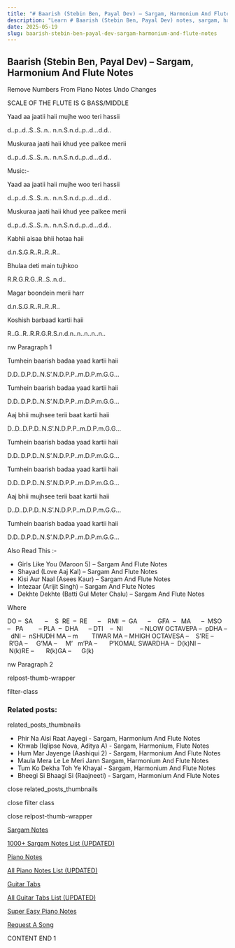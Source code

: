 ```yaml
---
title: "# Baarish (Stebin Ben, Payal Dev) – Sargam, Harmonium And Flute Notes"
description: "Learn # Baarish (Stebin Ben, Payal Dev) notes, sargam, harmonium notations and flute notes. Easy step-by-step tutorial for beginners."
date: 2025-05-19
slug: baarish-stebin-ben-payal-dev-sargam-harmonium-and-flute-notes
---
```


## Baarish (Stebin Ben, Payal Dev) – Sargam, Harmonium And Flute Notes

Remove Numbers From Piano Notes
Undo Changes

SCALE OF THE FLUTE IS G BASS/MIDDLE

Yaad aa jaatii haii mujhe woo teri hassii

d..p..d..S..S..n.. n.n.S.n.d..p..d…d.d..

Muskuraa jaati haii khud yee palkee merii

d..p..d..S..S..n.. n.n.S.n.d..p..d…d.d..

Music:-

Yaad aa jaatii haii mujhe woo teri hassii

d..p..d..S..S..n.. n.n.S.n.d..p..d…d.d..

Muskuraa jaati haii khud yee palkee merii

d..p..d..S..S..n.. n.n.S.n.d..p..d…d.d..

Kabhii aisaa bhii hotaa haii

d.n.S.G.R..R..R..R..

Bhulaa deti main tujhkoo

R.R.G.R.G..R..S..n.d..

Magar boondein merii harr

d.n.S.G.R..R..R..R..

Koshish barbaad kartii haii

R..G..R..R.R.G.R.S.n.d.n..n..n..n..n..

nw Paragraph 1

Tumhein baarish badaa yaad kartii haii

D.D..D.P.D..N.S’.N.D.P.P..m.D.P.m.G.G…

Tumhein baarish badaa yaad kartii haii

D.D..D.P.D..N.S’.N.D.P.P..m.D.P.m.G.G…

Aaj bhii mujhsee terii baat kartii haii

D..D..D.P.D..N.S’.N.D.P.P..m.D.P.m.G.G…

Tumhein baarish badaa yaad kartii haii

D.D..D.P.D..N.S’.N.D.P.P..m.D.P.m.G.G…

Tumhein baarish badaa yaad kartii haii

D.D..D.P.D..N.S’.N.D.P.P..m.D.P.m.G.G…

Aaj bhii mujhsee terii baat kartii haii

D..D..D.P.D..N.S’.N.D.P.P..m.D.P.m.G.G…

Tumhein baarish badaa yaad kartii haii

D.D..D.P.D..N.S’.N.D.P.P..m.D.P.m.G.G…

Also Read This :-

* Girls Like You (Maroon 5) – Sargam And Flute Notes
* Shayad (Love Aaj Kal) – Sargam And Flute Notes
* Kisi Aur Naal (Asees Kaur) – Sargam And Flute Notes
* Intezaar (Arijit Singh) – Sargam And Flute Notes
* Dekhte Dekhte (Batti Gul Meter Chalu) – Sargam And Flute Notes

Where

DO –  SA       –    S  RE  –  RE      –    RMI  –  GA      –    GFA  –   MA      –  MSO  –   PA         – PLA  –  DHA      – DTI    –  NI          – NLOW OCTAVEPA –  pDHA –  dNI –  nSHUDH MA – m        TIWAR MA – MHIGH OCTAVESA –    S’RE –     R’GA –     G’MA –     M’   m’PA –       P’KOMAL SWARDHA –  D(k)NI –       N(k)RE –       R(k)GA –      G(k)

nw Paragraph 2

relpost-thumb-wrapper

filter-class

### Related posts:

related_posts_thumbnails

* Phir Na Aisi Raat Aayegi - Sargam, Harmonium And Flute Notes
* Khwab (Iqlipse Nova, Aditya A) - Sargam, Harmonium, Flute Notes
* Hum Mar Jayenge (Aashiqui 2) - Sargam, Harmonium And Flute Notes
* Maula Mera Le Le Meri Jann Sargam, Harmonium And Flute Notes
* Tum Ko Dekha Toh Ye Khayal - Sargam, Harmonium And Flute Notes
* Bheegi Si Bhaagi Si (Raajneeti) - Sargam, Harmonium And Flute Notes

close related_posts_thumbnails

close filter class

close relpost-thumb-wrapper

[Sargam Notes](https://www.notationsworld.com/sargam-notes.html)

[1000+ Sargam Notes List (UPDATED)](https://www.notationsworld.com/all-songs-list-sargam-notes.html)

[Piano Notes](https://www.notationsworld.com/piano-notes.html)

[All Piano Notes List (UPDATED)](https://www.notationsworld.com/all-songs-list-piano-notes.html)

[Guitar Tabs](https://www.notationsworld.com/guitar-tabs.html)

[All Guitar Tabs List (UPDATED)](https://www.notationsworld.com/all-songs-list-guitar-tabs.html)

[Super Easy Piano Notes](https://studywall.in/)

[Request A Song](https://www.notationsworld.com/request-a-song.html)

CONTENT END 1

